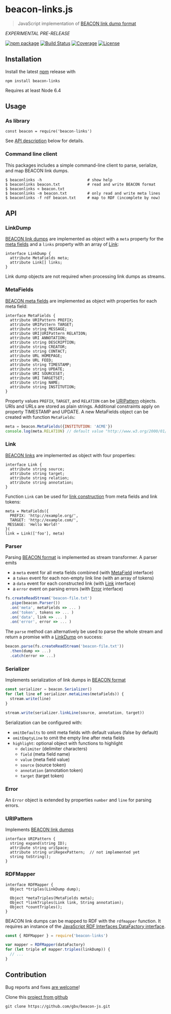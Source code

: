 # beacon-links.js

> JavaScript implementation of [BEACON link dump format](https://gbv.github.io/beaconspec/)

*EXPERIMENTAL PRE-RELEASE*

[![npm package](https://img.shields.io/npm/v/beacon-links.svg)](https://www.npmjs.com/package/beaconlinks)
[![Build Status](https://travis-ci.org/gbv/beacon-js.svg)](https://travis-ci.org/gbv/beacon-js)
[![Coverage](https://img.shields.io/coveralls/gbv/beacon-js/master.svg)](https://coveralls.io/r/gbv/beacon-js)
[![License](https://img.shields.io/npm/l/beacon-links.svg)](https://opensource.org/licenses/MIT)

## Installation

Install the latest [npm](https://npmjs.org/) release with

    npm install beacon-links

Requires at least Node 6.4

## Usage

### As library

~~~
const beacon = require('beacon-links')
~~~

See [API description](#api) below for details.

### Command line client

This packages includes a simple command-line client to parse, serialize, and map BEACON link dumps.

~~~shell
$ beaconlinks -h                    # show help
$ beaconlinks beacon.txt            # read and write BEACON format
$ beaconlinks < beacon.txt
$ beaconlinks -m beacon.txt         # only read and write meta lines
$ beaconlinks -f rdf beacon.txt     # map to RDF (incomplete by now)
~~~

## API

### LinkDump

[BEACON link dumps](http://gbv.github.io/beaconspec/beacon.html#introduction) are implemented as object with a `meta` property for the [meta fields](#metafields) and a `links` property with an array of [Link](#link):

~~~
interface LinkDump {
  attribute MetaFields meta;
  attribute Link[] links;
}
~~~

Link dump objects are not required when processing link dumps as streams.

### MetaFields

[BEACON meta fields](http://gbv.github.io/beaconspec/beacon.html#meta-fields) are implemented as object with properties for each meta field:

~~~
interface MetaFields {
  attribute URIPattern PREFIX;
  attribute URIPattern TARGET;
  attribute string MESSAGE;
  attribute URI|URIPattern RELATION;
  attribute URI ANNOTATION;
  attribute string DESCRIPTION;
  attribute string CREATOR;
  attribute string CONTACT;
  attribute URL HOMEPAGE;
  attribute URL FEED;
  attribute string TIMESTAMP;
  attribute string UPDATE;
  attribute URI SOURCESET;
  attribute URI TARGETSET;
  attribute string NAME;
  attribute string INSTITUTION;
}
~~~

Property values `PREFIX`, `TARGET`, and `RELATION` can be [URIPattern](#uripattern) objects.  URIs and URLs are stored as plain strings. Additional constraints apply on property TIMESTAMP and UPDATE. A new MetaFields object can be created with function `MetaFields`:

~~~javascript
meta = beacon.MetaFields({INSTITUTION: 'ACME'})
console.log(meta.RELATION) // default value "http://www.w3.org/2000/01/rdf-schema#seeAlso"
~~~

### Link

[BEACON links](http://gbv.github.io/beaconspec/beacon.html#links) are implemented as object with four properties:

~~~
interface Link {
  attribute string source;
  attribute string target;
  attribute string relation;
  attribute string annotation;
}
~~~

Function `Link` can be used for [link construction](http://gbv.github.io/beaconspec/beacon.html#link-construction) from meta fields and link tokens:

~~~
meta = MetaFields({
  PREFIX: 'http://example.org/',
  TARGET: 'http://example.com/',
 MESSAGE: 'Hello World!'
}(
link = Link(['foo'], meta)
~~~

### Parser

Parsing [BEACON format](http://gbv.github.io/beaconspec/beacon.html#beacon-format) is implemented as stream transformer. A parser emits

* a `meta` event for all meta fields combined (with [MetaField](#MetaField) interface)
* a `token` event for each non-empty link line (with an array of tokens)
* a `data` event for each constructed link (with [Link](#Link) interface)
* a `error` event on parsing errors (with [Error](#Error) interface)

~~~javascript
fs.createReadStream('beacon-file.txt')
  .pipe(beacon.Parser())
  .on('meta', metaFields => ... )
  .on('token', tokens => ... )
  .on('data', link => ... )
  .on('error', error => ... )
~~~

The `parse` method can alternatively be used to parse the whole stream and return a promise with a [LinkDump](#linkdump) on success:

~~~javascript
beacon.parse(fs.createReadStream('beacon-file.txt'))
  .then(dump => ...)
  .catch(error => ...)
~~~

### Serializer

Implements serialization of link dumps in [BEACON format](http://gbv.github.io/beaconspec/beacon.html#beacon-format)

~~~javascript
const serializer = beacon.Serializer()
for (let line of serializer.metaLines(metaFields)) {
  stream.write(line)
}

stream.write(serializer.linkLine(source, annotation, target))
~~~

Serialization can be configured with:

* `omitDefaults` to omit meta fields with default values (false by default)
* `omitEmptyLine` to omit the empty line after meta fields
* `highlight`: optional object with functions to highlight
    * `delimiter` (delimiter characters)
    * `field` (meta field name)
    * `value` (meta field value)
    * `source` (source token)
    * `annotation` (annotation token)
    * `target` (target token)

### Error

An `Error` object is extended by properties `number` and `line` for parsing errors.

### URIPattern

Implements [BEACON link dumps](http://gbv.github.io/beaconspec/beacon.html#uri-patterns)

~~~
interface URIPattern {
  string expand(string ID);
  attribute string uriSpace;
  attribute string uriRegexPattern;  // not implemented yet
  string toString();
}
~~~

### RDFMapper

~~~
interface RDFMapper {
  Object *triples(LinkDump dump);

  Object *metaTriples(MetaFields meta);
  Object *linkTriples(Link link, String annotation);
  Object *countTriples();
}
~~~

BEACON link dumps can be mapped to RDF with the `rdfmapper` function. It requires an instance of the [JavaScript RDF Interfaces DataFactory interface].

~~~javascript
const { RDFMapper } = require('beacon-links')

var mapper = RDFMapper(dataFactory)
for (let triple of mapper.triples(linkDump)) {
  // ...
}
~~~


[JavaScript RDF Interfaces DataFactory interface]: http://rdf.js.org/#datafactory-interface
[rdf-ext]: https://www.npmjs.com/package/rdf-ext

## Contribution

Bug reports and fixes [are welcome](https://github.com/gbv/beacon-js/issues)! 

Clone this [project from github](https://github.com/gbv/beacon-js)

    git clone https://github.com/gbv/beacon-js.git

